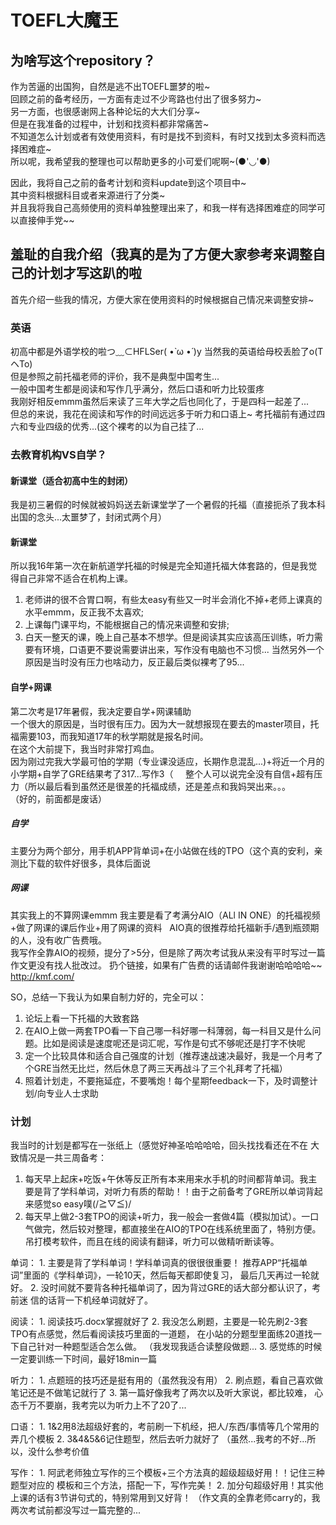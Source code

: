 # TOEFL大魔王

## 为啥写这个repository？

作为苦逼的出国狗，自然是逃不出TOEFL噩梦的啦~  
回顾之前的备考经历，一方面有走过不少弯路也付出了很多努力~    
另一方面，也很感谢网上各种论坛的大大们分享~    
但是在我准备的过程中，计划和找资料都非常痛苦~     
不知道怎么计划或者有效使用资料，有时是找不到资料，有时又找到太多资料而选择困难症~     
所以呢，我希望我的整理也可以帮助更多的小可爱们呢啊~(●'◡'●)           

因此，我将自己之前的备考计划和资料update到这个项目中~    
其中资料根据科目或者来源进行了分类~    
并且我将我自己高频使用的资料单独整理出来了，和我一样有选择困难症的同学可以直接伸手党~~      

## 羞耻的自我介绍（我真的是为了方便大家参考来调整自己的计划才写这趴的啦

首先介绍一些我的情况，方便大家在使用资料的时候根据自己情况来调整安排~  

### 英语
初高中都是外语学校的啦つ﹏⊂HFLSer( •̀ ω •́ )y 当然我的英语给母校丢脸了o(TヘTo)    
但是参照之前托福老师的评价，我不是典型中国考生...    
一般中国考生都是阅读和写作几乎满分，然后口语和听力比较蛋疼      
我刚好相反emmm虽然后来读了三年大学之后也同化了，于是四科一起差了...     
但总的来说，我花在阅读和写作的时间远远多于听力和口语上~ 
考托福前有通过四六和专业四级的优秀...(这个裸考的以为自己挂了...

### 去教育机构VS自学？
#### 新课堂（适合初高中生的封闭）
我是初三暑假的时候就被妈妈送去新课堂学了一个暑假的托福（直接扼杀了我本科出国的念头...太噩梦了，封闭式两个月）

#### 新课堂
所以我16年第一次在新航道学托福的时候是完全知道托福大体套路的，但是我觉得自己非常不适合在机构上课。   
1. 老师讲的很不合胃口啊，有些太easy有些又一时半会消化不掉+老师上课真的水平emmm，反正我不太喜欢; 
2. 上课每门课平均，不能根据自己的情况来调整和安排;   
3. 白天一整天的课，晚上自己基本不想学。但是阅读其实应该高压训练，听力需要有环境，口语更不要说需要讲出来，写作没有电脑也不习惯...
当然另外一个原因是当时没有压力也啥动力，反正最后类似裸考了95...

#### 自学+网课
第二次考是17年暑假，我决定要自学+网课辅助    
一个很大的原因是，当时很有压力。因为大一就想报现在要去的master项目，托福需要103，而我知道17年的秋学期就是报名时间。    
在这个大前提下，我当时非常打鸡血。       
因为刚过完我大学最可怕的学期（专业课没适应，长期作息混乱...)+将近一个月的小学期+自学了GRE结果考了317...写作3（       
整个人可以说完全没有自信+超有压力（所以最后看到虽然还是很差的托福成绩，还是差点和我妈哭出来。。。    
（好的，前面都是废话）
##### 自学  
主要分为两个部分，用手机APP背单词+在小站做在线的TPO（这个真的安利，亲测比下载的软件好很多，具体后面说  
##### 网课
其实我上的不算网课emmm 我主要是看了考满分AIO（ALl IN ONE）的托福视频+做了网课的课后作业+用了网课的资料   
AIO真的很推荐给托福新手/遇到瓶颈期的人，没有收广告费哦。      
我写作全靠AIO的视频，提分了>5分，但是除了两次考试我从来没有平时写过一篇作文更没有找人批改过。
扔个链接，如果有广告费的话请邮件我谢谢哈哈哈哈~~    
http://kmf.com/    

SO，总结一下我认为如果自制力好的，完全可以：     
1. 论坛上看一下托福的大致套路     
2. 在AIO上做一两套TPO看一下自己哪一科好哪一科薄弱，每一科目又是什么问题。比如是阅读是速度呢还是词汇呢，写作是句式不够呢还是打字不快呢     
3. 定一个比较具体和适合自己强度的计划（推荐速战速决最好，我是一个月考了个GRE当然无比烂，然后休息了两三天再战斗了三个礼拜考了托福）
4. 照着计划走，不要拖延症，不要嘴炮！每个星期feedback一下，及时调整计划/向专业人士求助   

### 计划
我当时的计划是都写在一张纸上（感觉好神圣哈哈哈哈，回头找找看还在不在
大致情况是一共三周备考：
1. 每天早上起床+吃饭+午休等反正所有本来用来水手机的时间都背单词。我主要是背了学科单词，对听力有质的帮助！！由于之前备考了GRE所以单词背起来感觉so easy噗(/≧▽≦)/ 
2. 每天早上做2-3套TPO的阅读+听力，我一般会一套做4篇（模拟加试）。一口气做完，然后较对整理，都直接坐在AIO的TPO在线系统里面了，特别方便。吊打模考软件，而且在线的阅读有翻译，听力可以做精听断读等。



单词：
	1. 主要是背了学科单词！学科单词真的很很很重要！
	   推荐APP“托福单词”里面的《学科单词》，一轮10天，然后每天都即使复习，
	   最后几天再过一轮就好。
	2. 没时间就不要背各种托福单词了，因为背过GRE的话大部分都认识了，考前迷
           信的话背一下机经单词就好了。

阅读：
	1. 阅读技巧.docx掌握就好了
	2. 我没怎么刷题，主要是一轮先刷2-3套TPO有点感觉，然后看阅读技巧里面的一道题，
	   在小站的分题型里面练20道找一下自己针对一种题型适合怎么做。
	   （我发现我适合读整段做题...
	3. 感觉练的时候一定要训练一下时间，最好18min一篇

听力：
	1. 点题班的技巧还是挺有用的（虽然我没有用）
	2. 刷点题，看自己喜欢做笔记还是不做笔记就行了
	3. 第一篇好像我考了两次以及听大家说，都比较难，
	   心态千万不要崩，我考完以为听力上不了20了...

口语：
	1. 1&2用8法超级好套的，考前刷一下机经，把人/东西/事情等几个常用的弄几个模板
	2. 3&4&5&6记住题型，然后去听力就好了
	（虽然...我考的不好...所以，没什么参考价值

写作：
	1. 阿武老师独立写作的三个模板+三个方法真的超级超级好用！！记住三种题型对应的
	   模板和三个方法，搭配一下，写作完美！
	2. 加分句超级好用！其实他上课的话有3节讲句式的，特别常用到又好背！
	（作文真的全靠老师carry的，我两次考试前都没写过一篇完整的...
